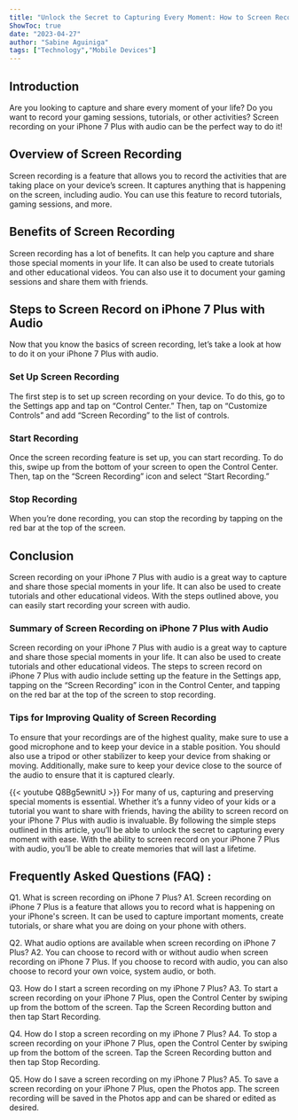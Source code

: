 ```yaml
---
title: "Unlock the Secret to Capturing Every Moment: How to Screen Record on iPhone 7 Plus with Audio!"
ShowToc: true 
date: "2023-04-27"
author: "Sabine Aguiniga" 
tags: ["Technology","Mobile Devices"]
---
```

## Introduction

Are you looking to capture and share every moment of your life? Do you want to record your gaming sessions, tutorials, or other activities? Screen recording on your iPhone 7 Plus with audio can be the perfect way to do it!

## Overview of Screen Recording

Screen recording is a feature that allows you to record the activities that are taking place on your device’s screen. It captures anything that is happening on the screen, including audio. You can use this feature to record tutorials, gaming sessions, and more.

## Benefits of Screen Recording

Screen recording has a lot of benefits. It can help you capture and share those special moments in your life. It can also be used to create tutorials and other educational videos. You can also use it to document your gaming sessions and share them with friends.

## Steps to Screen Record on iPhone 7 Plus with Audio

Now that you know the basics of screen recording, let’s take a look at how to do it on your iPhone 7 Plus with audio.

### Set Up Screen Recording

The first step is to set up screen recording on your device. To do this, go to the Settings app and tap on “Control Center.” Then, tap on “Customize Controls” and add “Screen Recording” to the list of controls.

### Start Recording

Once the screen recording feature is set up, you can start recording. To do this, swipe up from the bottom of your screen to open the Control Center. Then, tap on the “Screen Recording” icon and select “Start Recording.”

### Stop Recording

When you’re done recording, you can stop the recording by tapping on the red bar at the top of the screen.

## Conclusion

Screen recording on your iPhone 7 Plus with audio is a great way to capture and share those special moments in your life. It can also be used to create tutorials and other educational videos. With the steps outlined above, you can easily start recording your screen with audio.

### Summary of Screen Recording on iPhone 7 Plus with Audio

Screen recording on your iPhone 7 Plus with audio is a great way to capture and share those special moments in your life. It can also be used to create tutorials and other educational videos. The steps to screen record on iPhone 7 Plus with audio include setting up the feature in the Settings app, tapping on the “Screen Recording” icon in the Control Center, and tapping on the red bar at the top of the screen to stop recording.

### Tips for Improving Quality of Screen Recording

To ensure that your recordings are of the highest quality, make sure to use a good microphone and to keep your device in a stable position. You should also use a tripod or other stabilizer to keep your device from shaking or moving. Additionally, make sure to keep your device close to the source of the audio to ensure that it is captured clearly.

{{< youtube Q8Bg5ewnitU >}} 
For many of us, capturing and preserving special moments is essential. Whether it’s a funny video of your kids or a tutorial you want to share with friends, having the ability to screen record on your iPhone 7 Plus with audio is invaluable. By following the simple steps outlined in this article, you’ll be able to unlock the secret to capturing every moment with ease. With the ability to screen record on your iPhone 7 Plus with audio, you’ll be able to create memories that will last a lifetime.

## Frequently Asked Questions (FAQ) :
Q1. What is screen recording on iPhone 7 Plus?
A1. Screen recording on iPhone 7 Plus is a feature that allows you to record what is happening on your iPhone's screen. It can be used to capture important moments, create tutorials, or share what you are doing on your phone with others.

Q2. What audio options are available when screen recording on iPhone 7 Plus?
A2. You can choose to record with or without audio when screen recording on iPhone 7 Plus. If you choose to record with audio, you can also choose to record your own voice, system audio, or both.

Q3. How do I start a screen recording on my iPhone 7 Plus?
A3. To start a screen recording on your iPhone 7 Plus, open the Control Center by swiping up from the bottom of the screen. Tap the Screen Recording button and then tap Start Recording.

Q4. How do I stop a screen recording on my iPhone 7 Plus?
A4. To stop a screen recording on your iPhone 7 Plus, open the Control Center by swiping up from the bottom of the screen. Tap the Screen Recording button and then tap Stop Recording.

Q5. How do I save a screen recording on my iPhone 7 Plus?
A5. To save a screen recording on your iPhone 7 Plus, open the Photos app. The screen recording will be saved in the Photos app and can be shared or edited as desired.


